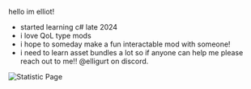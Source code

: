 hello im elliot! 

- started learning c# late 2024
- i love QoL type mods
- i hope to someday make a fun interactable mod with someone!
- i need to learn asset bundles a lot so if anyone can help me please reach out to me!! @elligurt on discord. 

![Statistic Page](https://github-readme-stats.vercel.app/api?username=elliotsilly&show_icons=true&theme=dark)
